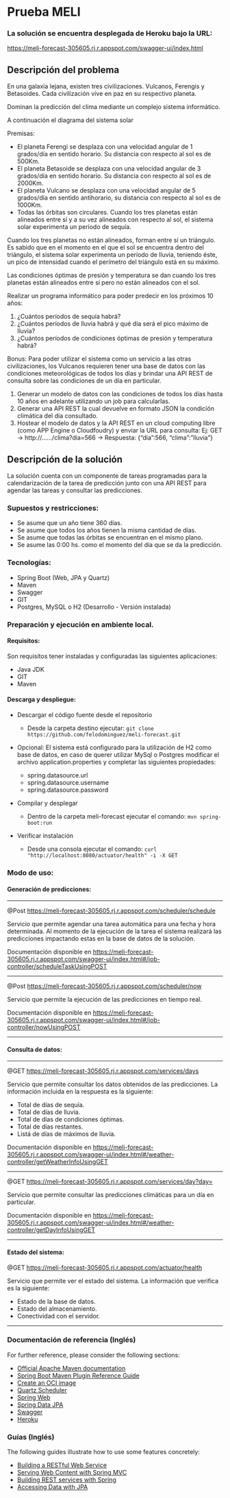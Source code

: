 # Prueba MELI

### La solución se encuentra desplegada de Heroku bajo la URL:

https://meli-forecast-305605.rj.r.appspot.com/swagger-ui/index.html

## Descripción del problema
En una galaxia lejana, existen tres civilizaciones. Vulcanos, Ferengis y Betasoides. Cada
civilización vive en paz en su respectivo planeta.

Dominan la predicción del clima mediante un complejo sistema informático.

A continuación el diagrama del sistema solar

Premisas:
* El planeta Ferengi se desplaza con una velocidad angular de 1 grados/día en sentido
horario. Su distancia con respecto al sol es de 500Km.
* El planeta Betasoide se desplaza con una velocidad angular de 3 grados/día en sentido
horario. Su distancia con respecto al sol es de 2000Km.
* El planeta Vulcano se desplaza con una velocidad angular de 5 grados/día en sentido
antihorario, su distancia con respecto al sol es de 1000Km.
* Todas las órbitas son circulares.
Cuando los tres planetas están alineados entre sí y a su vez alineados con respecto al sol, el
sistema solar experimenta un período de sequía.

Cuando los tres planetas no están alineados, forman entre sí un triángulo. Es sabido que en el
momento en el que el sol se encuentra dentro del triángulo, el sistema solar experimenta un
período de lluvia, teniendo éste, un pico de intensidad cuando el perímetro del triángulo está en
su máximo.

Las condiciones óptimas de presión y temperatura se dan cuando los tres planetas están
alineados entre sí pero no están alineados con el sol.

Realizar un programa informático para poder predecir en los próximos 10 años:
1. ¿Cuántos períodos de sequía habrá?
2. ¿Cuántos períodos de lluvia habrá y qué día será el pico máximo de lluvia?
3. ¿Cuántos períodos de condiciones óptimas de presión y temperatura habrá?

Bonus:
Para poder utilizar el sistema como un servicio a las otras civilizaciones, los Vulcanos requieren
tener una base de datos con las condiciones meteorológicas de todos los días y brindar una API
REST de consulta sobre las condiciones de un día en particular.
1) Generar un modelo de datos con las condiciones de todos los días hasta 10 años en adelante
   utilizando un job para calcularlas.
2) Generar una API REST la cual devuelve en formato JSON la condición climática del día
   consultado.
3) Hostear el modelo de datos y la API REST en un cloud computing libre (como APP Engine o
   Cloudfoudry) y enviar la URL para consulta:
   Ej: GET → http://….../clima?dia=566 → Respuesta: {“dia”:566, “clima”:”lluvia”}

## Descripción de la solución

La solución cuenta con un componente de tareas programadas para la calendarización de la tarea de predicción junto con una API REST para agendar las tareas y consultar las predicciones.


### Supuestos y restricciones:
* Se asume que un año tiene 360 días.
* Se asume que todos los años tienen la misma cantidad de días.
* Se asume que todas las órbitas se encuentran en el mismo plano. 
* Se asume las 0:00 hs. como el momento del día que se da la predicción.

### Tecnologías:
* Spring Boot (Web, JPA y Quartz)
* Maven
* Swagger
* GIT
* Postgres, MySQL o H2 (Desarrollo - Versión instalada)

### Preparación y ejecución en ambiente local.
#### Requisitos:

 Son requisitos tener instaladas y configuradas las siguientes aplicaciones:

* Java JDK
* GIT
* Maven
  
#### Descarga y despliegue:
* Descargar el código fuente desde el repositorio
   + Desde la carpeta destino ejecutar: `git clone https://github.com/felodominguez/meli-forecast.git`
    

* Opcional: El sistema está configurado para la utilización de H2 como base de datos, en caso de querer utilizar MySql o Postgres modificar el archivo application.properties y completar las siguientes propiedades:
    + spring.datasource.url
    + spring.datasource.username
    + spring.datasource.password
    

* Compilar y desplegar 
    + Dentro de la carpeta meli-forecast ejecutar el comando: `mvn spring-boot:run`
    

* Verificar instalación
    + Desde una consola ejecutar el comando: `curl "http://localhost:8080/actuator/health" -i -X GET`


### Modo de uso:
#### Generación de predicciones:

---
@Post https://meli-forecast-305605.rj.r.appspot.com/scheduler/schedule

Servicio que permite agendar una tarea automática para una fecha y hora determinada. Al momento de la ejecución de la tarea el sistema realizará las predicciones impactando estas en la base de datos de la solución.

Documentación disponible en https://meli-forecast-305605.rj.r.appspot.com/swagger-ui/index.html#/job-controller/scheduleTaskUsingPOST

---
@Post https://meli-forecast-305605.rj.r.appspot.com/scheduler/now

Servicio que permite la ejecución de las predicciones en tiempo real.

Documentación disponible en https://meli-forecast-305605.rj.r.appspot.com/swagger-ui/index.html#/job-controller/nowUsingPOST

---
#### Consulta de datos:

---
@GET https://meli-forecast-305605.rj.r.appspot.com/services/days


Servicio que permite consultar los datos obtenidos de las predicciones. La información incluida en la respuesta es la siguiente:

* Total de días de sequía.
* Total de días de lluvia.
* Total de días de condiciones óptimas.
* Total de dias restantes.
* Listá de días de máximos de lluvia.

Documentación disponible en https://meli-forecast-305605.rj.r.appspot.com/swagger-ui/index.html#/weather-controller/getWeatherInfoUsingGET

---

@GET https://meli-forecast-305605.rj.r.appspot.com/services/day?day=

Servicio que permite consultar las predicciones climáticas para un día en particular.

Documentación disponible en https://meli-forecast-305605.rj.r.appspot.com/swagger-ui/index.html#/weather-controller/getDayInfoUsingGET

---
#### Estado del sistema:

@GET https://meli-forecast-305605.rj.r.appspot.com/actuator/health


Servicio que permite ver el estado del sistema. La información que verifica es la siguiente:

* Estado de la base de datos.
* Estado del almacenamiento.
* Conectividad con el servidor.


---

### Documentación de referencia (Inglés)

For further reference, please consider the following sections:

* [Official Apache Maven documentation](https://maven.apache.org/guides/index.html)
* [Spring Boot Maven Plugin Reference Guide](https://docs.spring.io/spring-boot/docs/2.4.2/maven-plugin/reference/html/)
* [Create an OCI image](https://docs.spring.io/spring-boot/docs/2.4.2/maven-plugin/reference/html/#build-image)
* [Quartz Scheduler](https://docs.spring.io/spring-boot/docs/2.4.2/reference/htmlsingle/#boot-features-quartz)  
* [Spring Web](https://docs.spring.io/spring-boot/docs/2.4.2/reference/htmlsingle/#boot-features-developing-web-applications)
* [Spring Data JPA](https://docs.spring.io/spring-boot/docs/2.4.2/reference/htmlsingle/#boot-features-jpa-and-spring-data)
* [Swagger](https://swagger.io/docs/specification/about/)
* [Heroku](https://devcenter.heroku.com/categories/reference)
  

### Guías (Inglés)

The following guides illustrate how to use some features concretely:

* [Building a RESTful Web Service](https://spring.io/guides/gs/rest-service/)
* [Serving Web Content with Spring MVC](https://spring.io/guides/gs/serving-web-content/)
* [Building REST services with Spring](https://spring.io/guides/tutorials/bookmarks/)
* [Accessing Data with JPA](https://spring.io/guides/gs/accessing-data-jpa/)

